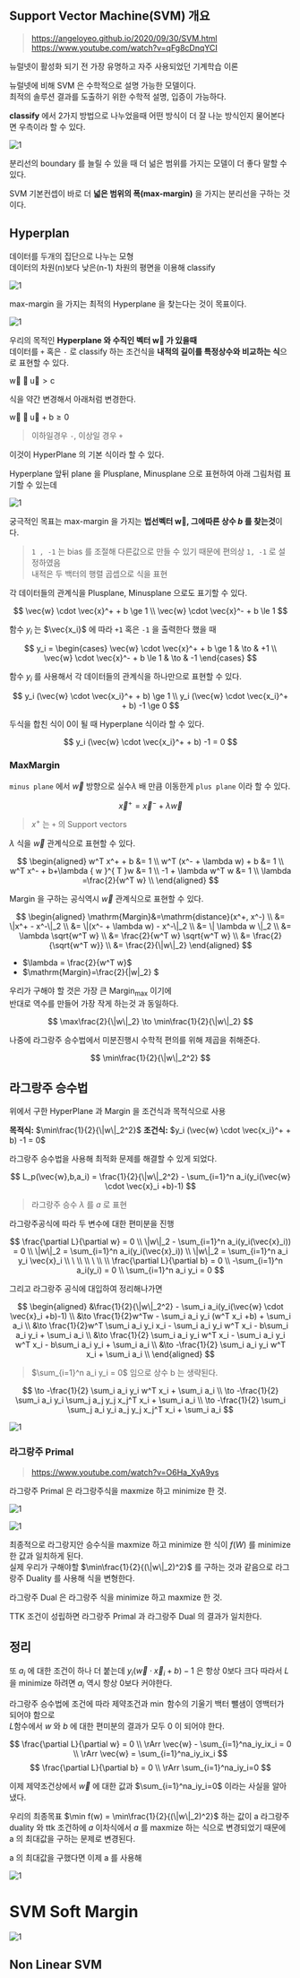 ## Support Vector Machine(SVM) 개요

> <https://angeloyeo.github.io/2020/09/30/SVM.html>
> <https://www.youtube.com/watch?v=qFg8cDnqYCI>

뉴럴넷이 활성화 되기 전 가장 유명하고 자주 사용되었던 기계학습 이론

뉴럴넷에 비해 SVM 은 수학적으로 설명 가능한 모델이다.  
최적의 솔루션 결과를 도출하기 위한 수학적 설명, 입증이 가능하다.  

**classify** 에서 2가지 방법으로 나누었을때 어떤 방식이 더 잘 나눈 방식인지 물어본다면 우측이라 할 수 있다.  

![1](image/svm1.png)

분리선의 boundary 를 늘릴 수 있을 때 더 넒은 범위를 가지는 모델이 더 좋다 말할 수 있다.  

SVM 기본컨셉이 바로 더 **넓은 범위의 폭(max-margin)** 을 가지는 분리선을 구하는 것이다.  

## Hyperplan 

데이터를 두개의 집단으로 나누는 모형  
데이터의 차원(n)보다 낮은(n-1) 차원의 평면을 이용해 classify  

![1](image/svm3.png)

max-margin 을 가지는 최적의 Hyperplane 을 찾는다는 것이 목표이다.  

![1](image/svm2.png)

우리의 목적인 **Hyperplane 와 수직인 벡터 $\mathrm{\vec{w}}$ 가 있을때**  
데이터를 `+` 혹은 `-` 로 classify 하는 조건식을 **내적의 길이를 특정상수와 비교하는 식**으로 표현할 수 있다.  


$\mathrm{\vec{w} \cdot \vec{u} > c}$


식을 약간 변경해서 아래처럼 변경한다.  

$\mathrm{\vec{w} \cdot \vec{u} +b \ge 0 }$

> 이하일경우 `-`, 이상일 경우 `+`

이것이 HyperPlane 의 기본 식이라 할 수 있다.   

Hyperplane 앞뒤 plane 을 Plusplane, Minusplane 으로 표현하여 아래 그림처럼 표기할 수 있는데  

![1](image/svm4.png)  

궁극적인 목표는 max-margin 을 가지는 **법선벡터 $\mathrm{\vec{w}}$, 그에따른 상수 $b$ 를 찾는것**이다.  

> `1 , -1` 는 bias 를 조절해 다른값으로 만들 수 있기 때문에 편의상 `1, -1` 로 설정하였음  
> 내적은 두 백터의 행렬 곱셉으로 식을 표현  

각 데이터들의 관계식을 Plusplane, Minusplane 으로도 표기할 수 있다.  

$$
\vec{w} \cdot \vec{x}^+ + b \ge 1 \\
\vec{w} \cdot \vec{x}^- + b \le 1
$$

함수 $y_i$ 는 $\vec{x_i}$ 에 따라 `+1` 혹은 `-1` 을 출력한다 했을 때  

$$
y_i = \begin{cases}
\vec{w} \cdot \vec{x}^+ + b \ge 1 & \to & +1 \\
\vec{w} \cdot \vec{x}^- + b \le 1 & \to & -1 
\end{cases}
$$

함수 $y_i$ 를 사용해서 각 데이터들의 관계식을 하나만으로 표현할 수 있다.  

$$
y_i (\vec{w} \cdot \vec{x_i}^+ + b) \ge 1 \\
y_i (\vec{w} \cdot \vec{x_i}^+ + b) -1 \ge 0
$$

두식을 합친 식이 0이 될 때 Hyperplane 식이라 할 수 있다.  

$$ 
y_i (\vec{w} \cdot \vec{x_i}^+ + b) -1 = 0 
$$



### MaxMargin

`minus plane` 에서 $\vec{w}$ 방향으로 실수$\lambda$ 배 만큼 이동한게 `plus plane` 이라 할 수 있다.  

$$
\vec{x}^+ =  \vec{x}^- + \lambda \vec{w} 
$$

> $x^+$ 는 `+` 의 Support vectors  

$\lambda$ 식을 $\vec{w}$ 관계식으로 표현할 수 있다.  

$$
\begin{aligned}
w^T x^+ + b &= 1 \\
w^T (x^- + \lambda w) + b &= 1 \\
w^T x^- + b+\lambda { w }^{ T }w &= 1 \\
-1 + \lambda w^T w &= 1 \\
\lambda =\frac{2}{w^T w} \\
\end{aligned}
$$


$\mathrm{Margin}$ 을 구하는 공식역시 $\vec{w}$ 관계식으로 표현할 수 있다.  

$$
\begin{aligned}
\mathrm{Margin}&=\mathrm{distance}(x^+, x^-) \\
&= \|x^+ - x^-\|_2 \\
&= \|(x^- + \lambda w) - x^-\|_2 \\
&= \| \lambda w \|_2 \\
&= \lambda \sqrt{w^T w} \\
&= \frac{2}{w^T w} \sqrt{w^T w} \\
&= \frac{2}{\sqrt{w^T w}} \\
&= \frac{2}{\|w\|_2}
\end{aligned}
$$

- $\lambda = \frac{2}{w^T w}$  
- $\mathrm{Margin}=\frac{2}{\|w\|_2} $

우리가 구해야 할 것은 가장 큰 $\mathrm{Margin_{max}}$ 이기에  
반대로 역수를 만들어 가장 작게 하는것 과 동일하다.  

$$
\max\frac{2}{\|w\|_2} \to \min\frac{1}{2}{\|w\|_2}
$$

나중에 라그랑주 승수법에서 미분진행시 수학적 편의를 위해 제곱을 취해준다.  

$$
\min\frac{1}{2}{\|w\|_2^2}
$$

## 라그랑주 승수법

위에서 구한 HyperPlane 과 $\mathrm{Margin}$ 을 조건식과 목적식으로 사용

**목적식:** $\min\frac{1}{2}{\|w\|_2^2}$
**조건식:** $y_i (\vec{w} \cdot \vec{x_i}^+ + b) -1 = 0$

라그랑주 승수법을 사용해 최적화 문제를 해결할 수 있게 되었다.  

$$
L_p(\vec{w},b,a_i) = \frac{1}{2}{\|w\|_2^2} - \sum_{i=1}^n a_i(y_i(\vec{w} \cdot \vec{x}_i +b)-1)
$$

> 라그랑주 승수 $\lambda$ 를 $a$ 로 표현

라그랑주공식에 따라 두 변수에 대한 편미분을 진행  

$$
\frac{\partial L}{\partial w} = 0 \\
\|w\|_2 - \sum_{i=1}^n a_i(y_i(\vec{x}_i)) = 0 \\
\|w\|_2  = \sum_{i=1}^n a_i(y_i(\vec{x}_i)) \\
\|w\|_2  = \sum_{i=1}^n a_i y_i \vec{x}_i
\\ \ \\ \\ \ \\ \\
\frac{\partial L}{\partial b} = 0 \\
-\sum_{i=1}^n a_i(y_i) = 0 \\
\sum_{i=1}^n a_i y_i = 0
$$

그리고 라그랑주 공식에 대입하여 정리해나가면  

$$ 
\begin{aligned}    
&\frac{1}{2}{\|w\|_2^2} - \sum_i a_i(y_i(\vec{w} \cdot \vec{x}_i +b)-1) \\
&\to \frac{1}{2}w^Tw - \sum_i a_i y_i (w^T x_i +b) + \sum_i a_i \\
&\to \frac{1}{2}w^T \sum_i a_i y_i x_i - \sum_i a_i y_i w^T x_i - b\sum_i a_i y_i + \sum_i a_i \\
&\to \frac{1}{2} \sum_i a_i y_i w^T x_i - \sum_i a_i y_i w^T x_i - b\sum_i a_i y_i + \sum_i a_i \\ 
&\to -\frac{1}{2} \sum_i a_i y_i w^T x_i + \sum_i a_i \\
\end{aligned}
$$

> $\sum_{i=1}^n a_i y_i = 0$ 임으로 상수 b 는 생략된다.  

$$
\to -\frac{1}{2} \sum_i a_i y_i w^T x_i + \sum_i a_i \\
\to -\frac{1}{2} \sum_i a_i y_i \sum_j a_j y_j x_j^T x_i + \sum_i a_i \\
\to -\frac{1}{2} \sum_i \sum_j a_i y_i a_j y_j x_j^T x_i + \sum_i a_i
$$



![1](image/class5-9.png)

### 라그랑주 Primal


> <https://www.youtube.com/watch?v=O6Ha_XyA9ys>

라그랑주 Primal 은 라그랑주식을 maxmize 하고 minimize 한 것.

![1](image/class5-11.png)

![1](image/class5-12.png)

최종적으로 라그랑지안 승수식을 maxmize 하고 minimize 한 식이 
$f(W)$ 를 minimize 한 값과 일치하게 된다.  
실제 우리가 구해야할 $\min\frac{1}{2}{(\|w\|_2)^2}$ 를 구하는 것과 같음으로 라그랑주 Duality 를 사용해 식을 변형한다.  


라그랑주 Dual 은 라그랑주 식을 minimize 하고 maxmize 한 것.  



TTK 조건이 성립하면 라그랑주 Primal 과 라그랑주 Dual 의 결과가 일치한다.  


## 정리

또 $a_i$ 에 대한 조건이 하나 더 붙는데 $y_i(\vec{w} \cdot \vec{x}_i +b) -1$ 은 항상 0보다 크다 
따라서 $L$ 을 minimize 하려면 $a_i$ 역시 항상 0보다 커야한다.  


라그랑주 승수법에 조건에 따라 제약조건과 $\min$ 함수의 기울기 백터 뺄샘이 영백터가 되어야 함으로  
$L$함수에서 $w$ 와 $b$ 에 대한 편미분의 결과가 모두 0 이 되어야 한다.  

$$
\frac{\partial L}{\partial w} = 0 \\
\rArr \vec{w} - \sum_{i=1}^na_iy_ix_i = 0 \\
\rArr \vec{w} = \sum_{i=1}^na_iy_ix_i
$$
$$
\frac{\partial L}{\partial b} = 0 \\ 
\rArr \sum_{i=1}^na_iy_i=0
$$

이제 제약조건상에서 $\vec{w}$ 에 대한 값과 $\sum_{i=1}^na_iy_i=0$ 이라는 사실을 알아냈다.  




우리의 최종목표 $\min f(w) = \min\frac{1}{2}{(\|w\|_2)^2}$ 하는 값이 a 라그랑주 duality 와 ttk 조건하에 $a$ 이차식에서 $a$ 를 maxmize 하는 식으로 변경되었기 때문에 a 의 최대값을 구하는 문제로 변경된다. 

a 의 최대값을 구했다면 이제 a 를 사용해

![1](image/class5-13.png)


# SVM Soft Margin

![1](image/class5-10.png)

## Non Linear SVM

